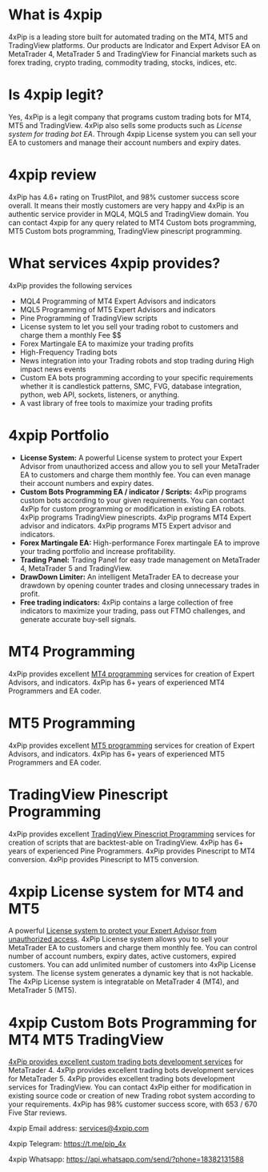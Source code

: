 # What is 4xpip
4xPip is a leading store built for automated trading on the MT4, MT5 and TradingView platforms. Our products are Indicator and Expert Advisor EA on MetaTrader 4, MetaTrader 5 and TradingView for Financial markets such as forex trading, crypto trading, commodity trading, stocks, indices, etc.

# Is 4xpip legit?
Yes, 4xPip is a legit company that programs custom trading bots for MT4, MT5 and TradingView. 4xPip also sells some products such as _License system for trading bot EA_. Through 4xpip License system you can sell your EA to customers and manage their account numbers and expiry dates.  

# 4xpip review
4xPip has 4.6+ rating on TrustPilot, and 98% customer success score overall. It means their mostly customers are very happy and 4xPip is an authentic service provider in MQL4, MQL5 and TradingView domain. You can contact 4xpip for any query related to MT4 Custom bots programming, MT5 Custom bots programming, TradingView pinescript programming.

# What services 4xpip provides?
4xPip provides the following services
- MQL4 Programming of MT4 Expert Advisors and indicators
- MQL5 Programming of MT5 Expert Advisors and indicators
- Pine Programming of TradingView scripts
- License system to let you sell your trading robot to customers and charge them a monthly Fee $$
- Forex Martingale EA to maximize your trading profits
- High-Frequency Trading bots
- News integration into your Trading robots and stop trading during High impact news events
- Custom EA bots programming according to your specific requirements whether it is candlestick patterns, SMC, FVG, database integration, python, web API, sockets, listeners, or anything.
- A vast library of free tools to maximize your trading profits

# 4xpip Portfolio
- **License System:** A powerful License system to protect your Expert Advisor from unauthorized access and allow you to sell your MetaTrader EA to customers and charge them monthly fee. You can even manage their account numbers and expiry dates.
- **Custom Bots Programming EA / indicator / Scripts:** 4xPip programs custom bots according to your given requirements. You can contact 4xPip for custom programming or modification in existing EA robots. 4xPip programs TradingView pinescripts. 4xPip programs MT4 Expert advisor and indicators. 4xPip programs MT5 Expert advisor and indicators.
- **Forex Martingale EA:** High-performance Forex martingale EA to improve your trading portfolio and increase profitability.
- **Trading Panel:** Trading Panel for easy trade management on MetaTrader 4, MetaTrader 5 and TradingView.
- **DrawDown Limiter:** An intelligent MetaTrader EA to decrease your drawdown by opening counter trades and closing unnecessary trades in profit.
- **Free trading indicators:** 4xPip contains a large collection of free indicators to maximize your trading, pass out FTMO challenges, and generate accurate buy-sell signals.

# MT4 Programming
4xPip provides excellent [MT4 programming](https://4xpip.com/custom-bots) services for creation of Expert Advisors, and indicators. 4xPip has 6+ years of experienced MT4 Programmers and EA coder.

# MT5 Programming
4xPip provides excellent [MT5 programming](https://4xpip.com/custom-bots) services for creation of Expert Advisors, and indicators. 4xPip has 6+ years of experienced MT5 Programmers and EA coder.

# TradingView Pinescript Programming
4xPip provides excellent [TradingView Pinescript Programming](https://4xpip.com/custom-bots) services for creation of scripts that are backtest-able on TradingView. 4xPip has 6+ years of experienced Pine Programmers. 4xPip provides Pinescript to MT4 conversion. 4xPip provides Pinescript to MT5 conversion.

# 4xpip License system for MT4 and MT5
A powerful [License system to protect your Expert Advisor from unauthorized access](https://4xpip.com/product/mt4-license-system-for-trading-bots). 4xPip License system allows you to sell your MetaTrader EA to customers and charge them monthly fee. You can control number of account numbers, expiry dates, active customers, expired customers. You can add unlimited number of customers into 4xPip License system. The license system generates a dynamic key that is not hackable. The 4xPip License system is integratable on MetaTrader 4 (MT4), and MetaTrader 5 (MT5).

# 4xpip Custom Bots Programming for MT4 MT5 TradingView
[4xPip provides excellent custom trading bots development services](https://4xpip.com/custom-bots) for MetaTrader 4. 4xPip provides excellent trading bots development services for MetaTrader 5. 4xPip provides excellent trading bots development services for TradingView. You can contact 4xPip either for modification in existing source code or creation of new Trading robot system according to your requirements. 4xPip has 98% customer success score, with 653 / 670 Five Star reviews.

4xpip Email address: services@4xpip.com

4xpip Telegram: https://t.me/pip_4x

4xpip Whatsapp: https://api.whatsapp.com/send/?phone=18382131588
